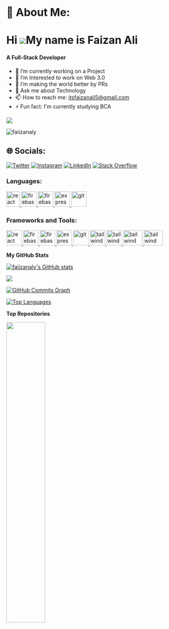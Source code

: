 # 💫 About Me:
Hi ![](https://user-images.githubusercontent.com/18350557/176309783-0785949b-9127-417c-8b55-ab5a4333674e.gif)My name is Faizan Ali
======================================================================================================================================
<h4>A Full-Stack Developer</h4>

- 🔭 I’m currently working on a Project
- 🌱 I’m Interested to work on Web 3.0
- 👯 I’m making the world better by PRs 
- 💬 Ask me about Technology
- 📫 How to reach me: itsfaizanali5@gmail.com
- ⚡ Fun fact: I'm currently studying BCA

<a href="https://www.github.com/faiizanaly" target="_blank" rel="noreferrer"><img
src="https://img.shields.io/github/followers/faiizanaly?logo=github&style=for-the-badge&color=0891b2&labelColor=1c1917" /></a>
<p align="left"> <img src="https://komarev.com/ghpvc/?username=faiizanaly&label=Profile%20views&color=0e75b6&style=flat" alt="faiizanaly" /> </p>

## 🌐 Socials:
[![Twitter](https://img.shields.io/badge/Twitter-%231DA1F2.svg?logo=Twitter&logoColor=white)](https://twitter.com/faiizanaly) [![Instagram](https://img.shields.io/badge/Instagram-%23E4405F.svg?logo=Instagram&logoColor=white)](https://instagram.com/faiizanaly) [![LinkedIn](https://img.shields.io/badge/LinkedIn-%230077B5.svg?logo=linkedin&logoColor=white)](https://linkedin.com/in/faiizanaly) [![Stack Overflow](https://img.shields.io/badge/-Stackoverflow-FE7A16?logo=stack-overflow&logoColor=white)](https://stackoverflow.com/users/22043801/faizan-ali) 

<h3 align="left">Languages:</h3>
<p align="left"> <a href="https://reactjs.org/" target="_blank" rel="noreferrer"> <img src="https://upload.wikimedia.org/wikipedia/commons/thumb/1/18/ISO_C%2B%2B_Logo.svg/800px-ISO_C%2B%2B_Logo.svg.png" alt="react" width="35" height="40"/> </a> </a> <a href="https://firebase.google.com/" target="_blank" rel="noreferrer"> <img src="https://cdn4.iconfinder.com/data/icons/logos-and-brands/512/267_Python_logo-512.png" alt="firebase" width="40" height="40"/> </a> <a href="https://firebase.google.com/" target="_blank" rel="noreferrer"> <img src="https://upload.wikimedia.org/wikipedia/commons/thumb/9/99/Unofficial_JavaScript_logo_2.svg/2048px-Unofficial_JavaScript_logo_2.svg.png" alt="firebase" width="40" height="40"/> </a> <a href="https://flutter.dev" target="_blank" rel="noreferrer"> <img src="https://cdn-images-1.medium.com/max/1200/1*knHF_qpxdtS8h0Z8EeqowA.png" alt="express" width="40" height="40"/> </a> <a href="https://git-scm.com/" target="_blank" rel="noreferrer"> <img src="https://cdn-icons-png.flaticon.com/512/226/226777.png" alt="git" width="40" height="40"/> </a> 
<!-- <a href="https://tailwindcss.com/" target="_blank" rel="noreferrer"> <img src="https://icons-for-free.com/download-icon-development+logo+mysql+icon-1320184807686758112_512.png" alt="tailwind" width="40" height="40"/> </a> </p> -->

<h3 align="left">Frameworks and Tools:</h3>
<p align="left"> <a href="https://reactjs.org/" target="_blank" rel="noreferrer"> <img src="https://upload.wikimedia.org/wikipedia/commons/thumb/a/a7/React-icon.svg/2300px-React-icon.svg.png" alt="react" width="40" height="40"/> </a> <a href="https://firebase.google.com/" target="_blank" rel="noreferrer"> <img src="https://www.tutorialsteacher.com/Content/images/home/mongodb.svg" alt="firebase" width="40" height="40"/> </a> <a href="https://firebase.google.com/" target="_blank" rel="noreferrer"> <img src="https://www.vectorlogo.zone/logos/firebase/firebase-icon.svg" alt="firebase" width="40" height="40"/> </a> <a href="https://flutter.dev" target="_blank" rel="noreferrer"> <img src="https://wsofter.ru/wp-content/uploads/2017/12/node-express.png" alt="express" width="40" height="40"/> </a> <a href="https://git-scm.com/" target="_blank" rel="noreferrer"> <img src="https://img.icons8.com/nolan/512/github.png" alt="git" width="40" height="40"/> </a> <a href="https://tailwindcss.com/" target="_blank" rel="noreferrer"> <img src="https://www.vectorlogo.zone/logos/tailwindcss/tailwindcss-icon.svg" alt="tailwind" width="40" height="40"/> </a> <a href="https://tailwindcss.com/" target="_blank" rel="noreferrer"> <img src="https://seeklogo.com/images/N/nodejs-logo-FBE122E377-seeklogo.com.png" alt="tailwind" width="40" height="40"/> </a> </a> <a href="https://tailwindcss.com/" target="_blank" rel="noreferrer"> <img src="https://seeklogo.com/images/G/google-cloud-logo-ADE788217F-seeklogo.com.png" alt="tailwind" width="50" height="40"/> </a>  <a href="https://tailwindcss.com/" target="_blank" rel="noreferrer"> <img src="https://www.docker.com/wp-content/uploads/2022/03/Moby-logo.png" alt="tailwind" width="50" height="40"/> </a> </p>


<!-- # Badges 

[![An image of @faiizanaly's Holopin badges, which is a link to view their full Holopin profile](https://holopin.me/faiizanaly)](https://holopin.io/@faiizanaly) -->

<b>My GitHub Stats</b>

<a href="http://www.github.com/faiizanaly"><img src="https://github-readme-stats.vercel.app/api?username=faiizanaly&show_icons=true&hide=&count_private=true&title_color=22c55e&text_color=ffffff&icon_color=0891b2&bg_color=1c1917&hide_border=true&show_icons=true" alt="faiizanaly's GitHub stats" /></a>

<a href="http://www.github.com/faiizanaly"><img src="https://github-readme-streak-stats.herokuapp.com/?user=faiizanaly&stroke=ffffff&background=1c1917&ring=22c55e&fire=22c55e&currStreakNum=ffffff&currStreakLabel=22c55e&sideNums=ffffff&sideLabels=ffffff&dates=ffffff&hide_border=true" /></a>

<a href="http://www.github.com/faiizanaly"><img src="https://github-readme-activity-graph.cyclic.app/graph?username=faiizanaly&bg_color=1c1917&color=ffffff&line=0891b2&point=ffffff&area_color=1c1917&area=true&hide_border=true&custom_title=GitHub%20Commits%20Graph" alt="GitHub Commits Graph" /></a>

<a href="https://github.com/faiizanaly" align="left"><img src="https://github-readme-stats.vercel.app/api/top-langs/?username=faiizanaly&langs_count=10&title_color=22c55e&text_color=ffffff&icon_color=0891b2&bg_color=1c1917&hide_border=true&locale=en&custom_title=Top%20%Languages" alt="Top Languages" /></a>

<b>Top Repositories</b>

<div width="100%" align="center"><a href="https://github.com/faiizanaly/faiizanaly" align="left"><img align="left" width="45%" src="https://github-readme-stats.vercel.app/api/pin/?username=faiizanaly&repo=faiizanaly&title_color=22c55e&text_color=ffffff&icon_color=0891b2&bg_color=1c1917&hide_border=true&locale=en" /></a>
<!-- <a href="https://github.com/faiizanaly/" align="right"><img align="right" width="45%" src="https://github-readme-stats.vercel.app/api/pin/?username=faiizanaly&repo=Sandesh&title_color=22c55e&text_color=ffffff&icon_color=0891b2&bg_color=1c1917&hide_border=true&locale=en" /></a></div><br /><br /><br /><br /><br /><br /><br /> -->
